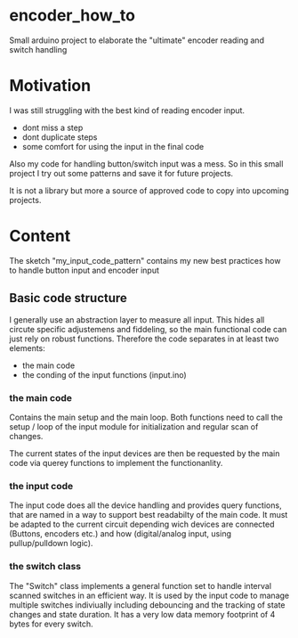 # encoder_how_to
Small arduino project to elaborate the "ultimate" encoder reading and switch handling


# Motivation
I was still struggling with the best kind of reading encoder input.
* dont miss a step
* dont duplicate steps
* some comfort for using the input in the final code

Also my code for handling button/switch input was a mess. So in this small project I try out some patterns and save it for future projects.

It is not a library but more a source of approved code to copy into upcoming projects.

# Content
The sketch "my_input_code_pattern" contains my new best practices how to handle button input and encoder input

## Basic code structure

I generally use an abstraction layer to measure all input. This hides all circute specific adjustemens and fiddeling, so the main functional code 
can just rely on robust functions. Therefore the code separates in at least two elements:
* the main code
* the conding of the input functions (input.ino)

### the main code
Contains the main setup and the main loop.
Both functions need to call the setup / loop of the input module for initialization and regular scan of changes.

The current states of the input devices are then be requested by the main code via querey functions to implement the functionanlity.

### the input code
The input code does all the device handling and provides query functions, that are named in a way to support best readabilty of the main code.
It must be adapted to the current circuit depending wich devices are connected (Buttons, encoders etc.) and how (digital/analog input, using pullup/pulldown logic).

### the switch class
The "Switch" class implements a general function set to handle interval scanned switches in an efficient way. It is used by the input code to manage multiple switches indiviually including debouncing and the tracking of state changes and state duration. It has a very low data memory footprint of 4 bytes for every switch.




